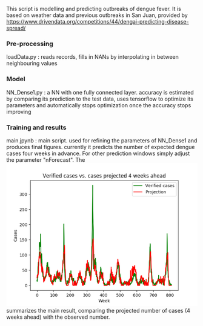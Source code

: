 This script is modelling and predicting outbreaks of dengue fever. It is based on weather data and previous outbreaks in San Juan, provided by  https://www.drivendata.org/competitions/44/dengai-predicting-disease-spread/

### Pre-processing
loadData.py : reads records, fills in NANs by interpolating in between neighbouring values

### Model
NN_Dense1.py : a NN with one fully connected layer. accuracy is estimated by comparing its prediction to the test data, uses tensorflow to optimize its parameters and automatically stops optimization once the accuracy stops improving

### Training and results
main.jpynb : main script. used for refining the parameters of NN_Dense1 and produces final figures. currently it predicts the number of expected dengue cases four weeks in advance. For other prediction windows simply adjust the parameter "nForecast". The  ![figure below](https://github.com/dominik31415/dengAI/blob/master/comparison.png) summarizes the main result, comparing the projected number of cases (4 weeks ahead) with the observed number.

